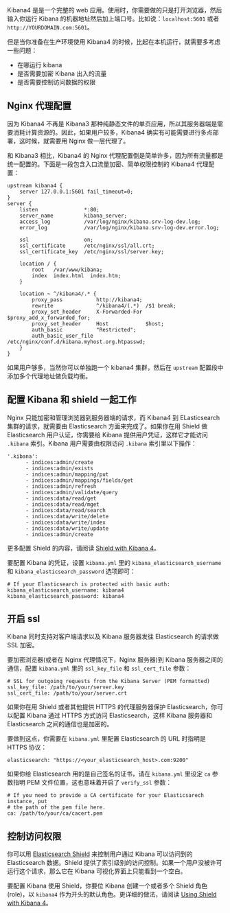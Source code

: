 Kibana4 是是一个完整的 web 应用。使用时，你需要做的只是打开浏览器，然后输入你运行 Kibana 的机器地址然后加上端口号。比如说：`localhost:5601` 或者 `http://YOURDOMAIN.com:5601`。

但是当你准备在生产环境使用 Kibana4 的时候，比起在本机运行，就需要多考虑一些问题：

* 在哪运行 kibana
* 是否需要加密 Kibana 出入的流量
* 是否需要控制访问数据的权限

## Nginx 代理配置

因为 Kibana4 不再是 Kibana3 那种纯静态文件的单页应用，所以其服务器端是需要消耗计算资源的。因此，如果用户较多，Kibana4 确实有可能需要进行多点部署，这时候，就需要用 Nginx 做一层代理了。

和 Kibana3 相比，Kibana4 的 Nginx 代理配置倒是简单许多，因为所有流量都是统一配置的。下面是一段包含入口流量加密、简单权限控制的 Kibana4 代理配置：

```
upstream kibana4 {
    server 127.0.0.1:5601 fail_timeout=0;
}
server {
    listen               *:80;
    server_name          kibana_server;
    access_log           /var/log/nginx/kibana.srv-log-dev.log;
    error_log            /var/log/nginx/kibana.srv-log-dev.error.log;

    ssl                  on;
    ssl_certificate      /etc/nginx/ssl/all.crt;
    ssl_certificate_key  /etc/nginx/ssl/server.key;

    location / {
        root   /var/www/kibana;
        index  index.html  index.htm;
    }

    location ~ ^/kibana4/.* {
        proxy_pass           http://kibana4;
        rewrite              ^/kibana4/(.*)  /$1 break;
        proxy_set_header     X-Forwarded-For $proxy_add_x_forwarded_for;
        proxy_set_header     Host            $host;
        auth_basic           "Restricted";
        auth_basic_user_file /etc/nginx/conf.d/kibana.myhost.org.htpasswd;
    }
}
```

如果用户够多，当然你可以单独跑一个 kibana4 集群，然后在 `upstream` 配置段中添加多个代理地址做负载均衡。

## 配置 Kibana 和 shield 一起工作

Nginx 只能加密和管理浏览器到服务器端的请求，而 Kibana4 到 ELasticsearch 集群的请求，就需要由 Elasticsearch 方面来完成了。如果你在用 Shield 做 Elasticsearch 用户认证，你需要给 Kibana 提供用户凭证，这样它才能访问 `.kibana` 索引。Kibana 用户需要由权限访问 `.kibana` 索引里以下操作：

    '.kibana':
          - indices:admin/create
          - indices:admin/exists
          - indices:admin/mapping/put
          - indices:admin/mappings/fields/get
          - indices:admin/refresh
          - indices:admin/validate/query
          - indices:data/read/get
          - indices:data/read/mget
          - indices:data/read/search
          - indices:data/write/delete
          - indices:data/write/index
          - indices:data/write/update
          - indices:admin/create

更多配置 Shield 的内容，请阅读 [Shield with Kibana 4](https://www.elasticsearch.org/guide/en/shield/current/_shield_with_kibana_4.html)。

要配置 Kibana 的凭证，设置 `kibana.yml` 里的 `kibana_elasticsearch_username` 和 `kibana_elasticsearch_password` 选项即可：

    # If your Elasticsearch is protected with basic auth:
    kibana_elasticsearch_username: kibana4
    kibana_elasticsearch_password: kibana4

## 开启 ssl

Kibana 同时支持对客户端请求以及 Kibana 服务器发往 Elasticsearch 的请求做 SSL 加密。

要加密浏览器(或者在 Nginx 代理情况下，Nginx 服务器)到 Kibana 服务器之间的通信，配置 `kibana.yml` 里的 `ssl_key_file` 和 `ssl_cert_file` 参数：

    # SSL for outgoing requests from the Kibana Server (PEM formatted)
    ssl_key_file: /path/to/your/server.key
    ssl_cert_file: /path/to/your/server.crt

如果你在用 Shield 或者其他提供 HTTPS 的代理服务器保护 Elasticsearch，你可以配置 Kibana 通过 HTTPS 方式访问 Elasticsearch，这样 Kibana 服务器和 Elasticsearch 之间的通信也是加密的。

要做到这点，你需要在 `kibana.yml` 里配置 Elasticsearch 的 URL 时指明是 HTTPS 协议：

    elasticsearch: "https://<your_elasticsearch_host>.com:9200"

如果你给 Elasticsearch 用的是自己签名的证书，请在 `kibana.yml` 里设定 `ca` 参数指明 PEM 文件位置，这也意味着开启了 `verify_ssl` 参数：

    # If you need to provide a CA certificate for your Elasticsarech instance, put
    # the path of the pem file here.
    ca: /path/to/your/ca/cacert.pem

## 控制访问权限

你可以用 [Elasticsearch Shield](http://www.elasticsearch.org/overview/shield/) 来控制用户通过 Kibana 可以访问到的 Elasticsearch 数据。Shield 提供了索引级别的访问控制。如果一个用户没被许可运行这个请求，那么它在 Kibana 可视化界面上只能看到一个空白。

要配置 Kibana 使用 Shield，你要位 Kibana 创建一个或者多个 Shield 角色(role)，以 `kibana4` 作为开头的默认角色。更详细的做法，请阅读 [Using Shield with Kibana 4](http://www.elasticsearch.org/guide/en/shield/current/_shield_with_kibana_4.html)。
